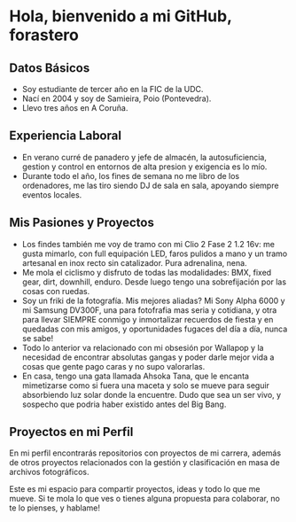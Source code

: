 # Hola, bienvenido a mi GitHub, forastero

## Datos Básicos
- Soy estudiante de tercer año en la FIC de la UDC.
- Nací en 2004 y soy de Samieira, Poio (Pontevedra).
- Llevo tres años en A Coruña.

## Experiencia Laboral
- En verano curré de panadero y jefe de almacén, la autosuficiencia, gestion y control en entornos de alta presion y exigencia es lo mío.
- Durante todo el año, los fines de semana no me libro de los ordenadores, me las tiro siendo DJ de sala en sala, apoyando siempre eventos locales.

## Mis Pasiones y Proyectos
- Los findes también me voy de tramo con mi Clio 2 Fase 2 1.2 16v: me gusta mimarlo, con full equipación LED, faros pulidos a mano y un tramo artesanal en inox recto sin catalizador. Pura adrenalina, nena.
- Me mola el ciclismo y disfruto de todas las modalidades: BMX, fixed gear, dirt, downhill, enduro. Desde luego tengo una sobrefijación por las cosas con ruedas.
- Soy un friki de la fotografía. Mis mejores aliadas? Mi Sony Alpha 6000 y mi Samsung DV300F, una para fotofrafia mas seria y cotidiana, y otra para llevar SIEMPRE conmigo y inmortalizar recuerdos de fiesta y en quedadas con mis amigos, y oportunidades fugaces del día a día, nunca se sabe!
- Todo lo anterior va relacionado con mi obsesión por Wallapop y la necesidad de encontrar absolutas gangas y poder darle mejor vida a cosas que gente pago caras y no supo valorarlas. 
- En casa, tengo una gata llamada Ahsoka Tana, que le encanta mimetizarse como si fuera una maceta y solo se mueve para seguir absorbiendo luz solar donde la encuentre. Dudo que sea un ser vivo, y sospecho que podria haber existido antes del Big Bang.

## Proyectos en mi Perfil
En mi perfil encontrarás repositorios con proyectos de mi carrera, además de otros proyectos relacionados con la gestión y clasificación en masa de archivos fotográficos.

Este es mi espacio para compartir proyectos, ideas y todo lo que me mueve. Si te mola lo que ves o tienes alguna propuesta para colaborar, no te lo pienses, y hablame!
